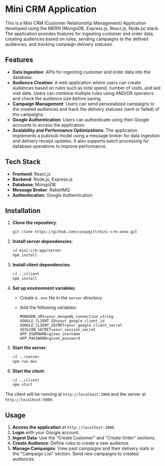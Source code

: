# Mini CRM Application
This is a Mini CRM (Customer Relationship Management) Application developed using the MERN (MongoDB, Express.js, React.js, Node.js) stack. The application provides features for ingesting customer and order data, creating audiences based on rules, sending campaigns to the defined audiences, and tracking campaign delivery statuses.

## Features

- **Data Ingestion**: APIs for ingesting customer and order data into the database.
- **Audience Creation**: A web application where users can create audiences based on rules such as total spend, number of visits, and last visit date. Users can combine multiple rules using AND/OR operators and check the audience size before saving.
- **Campaign Management**: Users can send personalized campaigns to the created audiences and track the delivery statuses (sent or failed) of the campaigns.
- **Google Authentication**: Users can authenticate using their Google accounts to access the application.
- **Scalability and Performance Optimizations**: The application implements a pub/sub model using a message broker  for data ingestion and delivery receipt updates. It also supports batch processing for database operations to improve performance.

## Tech Stack

- **Frontend**: React.js
- **Backend**: Node.js, Express.js
- **Database**: MongoDB
- **Message Broker**: RabbitMQ
- **Authentication**: Google Authentication

## Installation

1. **Clone the repository**:

    ```bash
    git clone https://github.com/vinaygitt/mini-crm-xeno.git
    ```

2. **Install server dependencies**:

    ```bash
    cd mini-crm-app/server
    npm install
    ```

3. **Install client dependencies**:

    ```bash
    cd ../client
    npm install
    ```

4. **Set up environment variables**:
    - Create a `.env` file in the `server` directory.
    - Add the following variables:

        ```env
        MONGODB_URI=your_mongodb_connection_string
        GOOGLE_CLIENT_ID=your_google_client_id
        GOOGLE_CLIENT_SECRET=your_google_client_secret
        SESSION_SECRET=your_session_secret
        APP_USERNAME=given_username
        APP_PASSWORD=given_password
        ```

5. **Start the server**:

    ```bash
    cd ../server
    npm run dev
    ```

6. **Start the client**:

    ```bash
    cd ../client
    npm start
    ```

The client will be running at `http://localhost:3000` and the server at `http://localhost:5000`.

## Usage

1. **Access the application** at `http://localhost:3000`.
2. **Login** with your Google account.
3. **Ingest Data**: Use the "Create Customer" and "Create Order" sections.
4. **Create Audience**: Define rules to create a new audience.
5. **Manage Campaigns**: View past campaigns and their delivery stats in the "Campaign List" section. Send new campaigns to created audiences.

